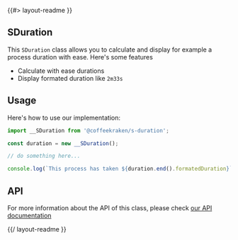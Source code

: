 <!--
/**
 * @name            README
 * @namespace       doc
 * @type            Markdown
 * @platform        md
 * @status          stable
 * @menu            Documentation           /doc/readme
 *
 * @since           2.0.0
 * @author    Olivier Bossel <olivier.bossel@gmail.com> (https://coffeekraken.io)
 */
-->

{{#> layout-readme }}

## SDuration

This `SDuration` class allows you to calculate and display for example a process duration with ease. Here's some features

-   Calculate with ease durations
-   Display formated duration like `2m33s`

## Usage

Here's how to use our implementation:

```js
import __SDuration from '@coffeekraken/s-duration';

const duration = new __SDuration();

// do something here...

console.log(`This process has taken ${duration.end().formatedDuration}`);
```

## API

For more information about the API of this class, please check [our API documentation](/api/@coffeekraken.s-duration.node.SDuration)

{{/ layout-readme }}
